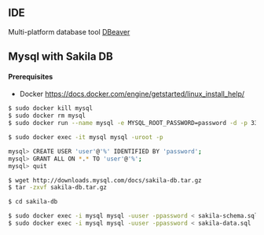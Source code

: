 ## IDE

Multi-platform database tool [DBeaver](http://dbeaver.jkiss.org/)


## Mysql with Sakila DB
#### Prerequisites
- Docker https://docs.docker.com/engine/getstarted/linux_install_help/

```bash
$ sudo docker kill mysql
$ sudo docker rm mysql
$ sudo docker run --name mysql -e MYSQL_ROOT_PASSWORD=password -d -p 3306:3306 -v /home/user/sqkiladb:/var/lib/mysql mysql:latest

$ sudo docker exec -it mysql mysql -uroot -p

mysql> CREATE USER 'user'@'%' IDENTIFIED BY 'password';
mysql> GRANT ALL ON *.* TO 'user'@'%';
mysql> quit

$ wget http://downloads.mysql.com/docs/sakila-db.tar.gz
$ tar -zxvf sakila-db.tar.gz

$ cd sakila-db

$ sudo docker exec -i mysql mysql -uuser -ppassword < sakila-schema.sql
$ sudo docker exec -i mysql mysql -uuser -ppassword < sakila-data.sql
```
